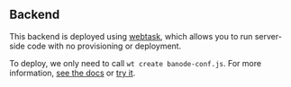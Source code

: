 ## Backend

This backend is deployed using [webtask](https://webtask.io/), which allows you to run server-side code with no provisioning or deployment.

To deploy, we only need to call `wt create banode-conf.js`. For more information, [see the docs](https://webtask.io/docs/101) or [try it](https://webtask.io/cli).

